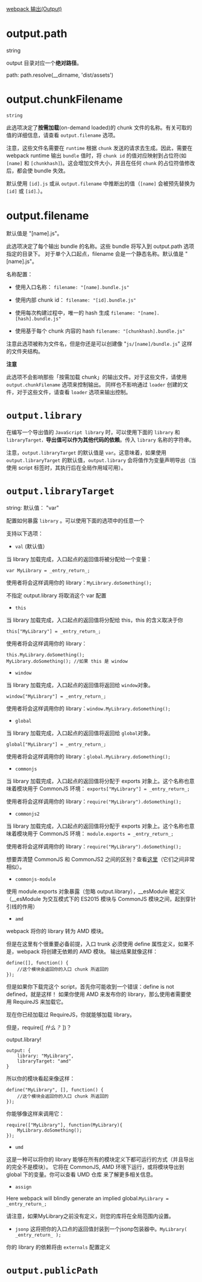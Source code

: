 

[webpack 输出(Output)](http://www.css88.com/doc/webpack2/configuration/output/)


# output.path

string

output 目录对应一个**绝对路径**。

path: path.resolve(__dirname, 'dist/assets')


# output.chunkFilename

`string`

此选项决定了**按需加载**(on-demand loaded)的 chunk 文件的名称。有关可取的值的详细信息，请查看 `output.filename` 选项。

注意，这些文件名需要在 `runtime` 根据 `chunk` 发送的请求去生成。因此，需要在 webpack runtime 输出 `bundle` 值时，将 `chunk id` 的值对应映射到占位符(如 `[name]` 和 `[chunkhash]`)。这会增加文件大小，并且在任何 `chunk` 的占位符值修改后，都会使 bundle 失效。

默认使用 `[id].js` 或从 `output.filename` 中推断出的值（`[name]` 会被预先替换为 `[id]` 或 `[id]`.）。


# output.filename

默认值是 "[name].js"。

此选项决定了每个输出 bundle 的名称。这些 bundle 将写入到 output.path 选项指定的目录下。
对于单个入口起点，filename 会是一个静态名称。默认值是 "[name].js"。

名称配置：

- 使用入口名称： 
`filename: "[name].bundle.js"`

- 使用内部 chunk id： 
`filename: "[id].bundle.js"`

- 使用每次构建过程中，唯一的 hash 生成
`filename: "[name].[hash].bundle.js"`

- 使用基于每个 chunk 内容的 hash
`filename: "[chunkhash].bundle.js"`

注意此选项被称为文件名，但是你还是可以创建像 "`js/[name]/bundle.js`" 这样的文件夹结构。

**注意**

此选项不会影响那些「按需加载 chunk」的输出文件。对于这些文件，请使用 `output.chunkFilename` 选项来控制输出。
同样也不影响通过 `loader` 创建的文件，对于这些文件，请查看 `loader` 选项来输出控制。

# `output.library`

在编写一个导出值的 `JavaScript library` 时，可以使用下面的 `library` 和 `libraryTarget，`**导出值可以作为其他代码的依赖**。传入 `library` 名称的字符串。

注意，`output.libraryTarget` 的默认值是 `var`。这意味着，如果使用 `output.libraryTarget` 的默认值，`output.library` 会将值作为变量声明导出（当使用 script 标签时，其执行后在全局作用域可用）。

# `output.libraryTarget`

string: 默认值： "var"

配置如何暴露 `library` 。可以使用下面的选项中的任意一个

支持以下选项：

- `val` (默认值）

当 library 加载完成，入口起点的返回值将被分配给一个变量：

`var MyLibrary = _entry_return_;`

使用者将会这样调用你的 library：`MyLibrary.doSomething();`

不指定 output.library 将取消这个 var 配置

- `this`

当 library 加载完成，入口起点的返回值将分配给 this，this 的含义取决于你

`this["MyLibrary"] = _entry_return_;`

使用者将会这样调用你的 library：
```
this.MyLibrary.doSomething();
MyLibrary.doSomething(); //如果 this 是 window
```

- `window`

当 library 加载完成，入口起点的返回值将返回给 `window`对象。

`window["MyLibrary"] = _entry_return_;`

使用者将会这样调用你的 library：`window.MyLibrary.doSomething();`

- `global`

当 library 加载完成，入口起点的返回值将返回给 `global`对象。

`global["MyLibrary"] = _entry_return_;`

使用者将会这样调用你的 library：`global.MyLibrary.doSomething();`

- `commonjs`

当 library 加载完成，入口起点的返回值将分配于 exports 对象上。这个名称也意味着模块用于 CommonJS 环境：
`exports["MyLibrary"] = _entry_return_;`

使用者将会这样调用你的 library：`require("MyLibrary").doSomething();`

- `commonjs2`

 当 library 加载完成，入口起点的返回值将分配于 exports 对象上。这个名称也意味着模块用于 CommonJS 环境：
`module.exports = _entry_return_;`

使用者将会这样调用你的 library：`require("MyLibrary").doSomething();`

想要弄清楚 CommonJS 和 CommonJS2 之间的区别？查看[这里](https://github.com/webpack/webpack/issues/1114)（它们之间非常相似）。

- `commonjs-module`

使用 module.exports 对象暴露（忽略 output.library），__esModule 被定义（__esModule 为交互模式下的 ES2015 模块与 CommonJS 模块之间，起到穿针引线的作用）

- `amd`

 webpack 将你的 library 转为 AMD 模块。

 但是在这里有个很重要必备前提，入口 trunk 必须使用 define 属性定义，如果不是，webpack 将创建无依赖的 AMD 模块。 输出结果就像这样：

```
define([], function() {
    //这个模块会返回你的入口 chunk 所返回的
});
```

但是如果你下载完这个 script，首先你可能收到一个错误：define is not defined，就是这样！ 如果你使用 AMD 来发布你的 library，那么使用者需要使用 RequireJS 来加载它。

现在你已经加载过 RequireJS，你就能够加载 library。

但是，require([ _什么？_ ])？

output.library!

```
output: {
    library: "MyLibrary",
    libraryTarget: "amd"
}
```

所以你的模块看起来像这样：

```
define("MyLibrary", [], function() {
    //这个模块会返回你的入口 chunk 所返回的
});
```
你能够像这样来调用它：

```
require(["MyLibrary"], function(MyLibrary){
    MyLibrary.doSomething();
});
```
- `umd`

这是一种可以将你的 library 能够在所有的模块定义下都可运行的方式（并且导出的完全不是模块）。 它将在 CommonJS, AMD 环境下运行，或将模块导出到 global 下的变量。你可以查看 UMD 仓库 来了解更多相关信息。

- `assign`

Here webpack will blindly generate an implied global.`MyLibrary = _entry_return_;`

请注意，如果MyLibrary之前没有定义，则您的库将在全局范围内设置。

- `jsonp`
这将把你的入口点的返回值封装到一个jsonp包装器中。`MyLibrary( _entry_return_ );`

你的 library 的依赖将由 `externals` 配置定义

# `output.publicPath`